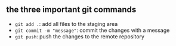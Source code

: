 ## the three important git commands
- `git add .`: add all files to the staging area
- `git commit -m "message"`: commit the changes with a message
- `git push`: push the changes to the remote repository